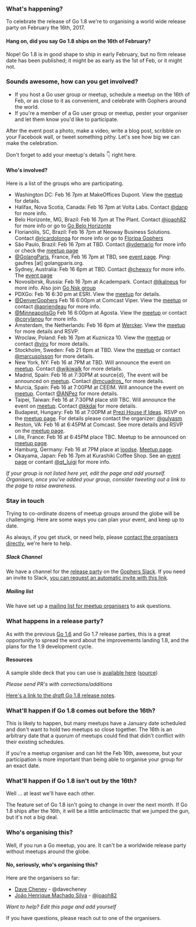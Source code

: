 ### What's happening?
To celebrate the release of Go 1.8 we're to organising a world wide release party on February the 16th, 2017. 

#### Hang on, did you say Go 1.8 ships on the 16th of February?
Nope! Go 1.8 is in good shape to ship in early February, but no firm release date has been published; it might be as early as the 1st of Feb, or it might not.

### Sounds awesome, how can you get involved?
- If you host a Go user group or meetup, schedule a meetup on the 16th of Feb, or as close to it as convenient, and celebrate with Gophers around the world.
- If you're a member of a Go user group or meetup, pester your organiser and let them know you'd like to participate.

After the event post a photo, make a video, write a blog post, scribble on your Facebook wall, or tweet something pithy. Let's see how big we can make the celebration.

Don't forget to add your meetup's details :point_down: right here.

#### Who's involved?
Here is a list of the groups who are participating.

- Washington DC: Feb 16 7pm at MakeOffices Dupont. View the [meetup](https://www.meetup.com/Golang-DC/events/236696696/) for details.
- Halifax, Nova Scotia, Canada: Feb 16 7pm at Volta Labs. Contact [@danp](https://twitter.com/danp128) for more info.
- Belo Horizonte, MG, Brazil: Feb 16 7pm at The Plant. Contact [@joaoh82](https://twitter.com/joaoh82) for more info or go to [Go Belo Horizonte](https://www.meetup.com/go-belo-horizonte/)
- Florianólis, SC, Brazil: Feb 16 7pm at Neoway Business Solutions. Contact [@ricardolonga](https://twitter.com/ricardolonga) for more info or go to [Floripa Gophers](https://www.meetup.com/Floripa-Gophers/events/236729070/)
- São Paulo, Brazil: Feb 16 7pm at TBD. Contact [@vdemario](https://twitter.com/vdemario) for more info or check the [meetup page](https://www.meetup.com/golangbr/)
- [@GolangParis](https://twitter.com/golangparis), France, Feb 16 7pm at TBD, see [event page](https://www.meetup.com/fr-FR/Golang-Paris/events/236696058). Ping: gaufres [at] golangparis.org.
- Sydney, Australia: Feb 16 6pm at TBD. Contact [@chewxy](https://twitter.com/chewxy) for more info. The [event page](https://www.meetup.com/golang-syd/events/236680493/)
- Novosibirsk, Russia: Feb 16 7pm at Academpark. Contact [@lkalneus](https://twitter.com/lkalneus) for more info. Also join [Go Nsk group](https://www.meetup.com/golangnsk/)
- PDXGo: Feb 16 6:30 pm at ESRI. View the [meetup](https://www.meetup.com/PDX-Go/events/236702058/) for details.
- [@DenverGophers](https://twitter.com/DenverGophers) Feb 16 6:00pm at Comcast Viper. View the [meetup](http://bit.ly/denver-1-8-release-party) or contact [@apriendeau](https://twitter.com/apriendeau) for more info.
- [@MinneapolisGo](https://twitter.com/MinneapolisGo) Feb 16 6:00pm at Agosta. View the [meetup](https://www.meetup.com/Minneapolis-Ultimate-Golang/events/236698705/) or contact [@corylanou](https://twitter.com/corylanou) for more info.
- Amsterdam, the Netherlands: Feb 16 6pm at [Wercker](http://www.wercker.com). View the [meetup](https://www.meetup.com/golang-amsterdam/events/236723017/) for more details and RSVP.
- Wroclaw, Poland: Feb 16 7pm at Kuznicza 10. View the [meetup](https://www.meetup.com/GoLang-User-Group-Wroclaw/events/236727341/) or contact [@viru](https://github.com/viru/) for more details.
- Stockholm, Sweden: Feb 21 6pm at TBD. View the [meetup](https://www.meetup.com/Go-Stockholm/events/236748141/) or contact [@marcusolsson](https://twitter.com/marcusolsson/) for more details.
- New York, NY: Feb 16 at 7PM at TBD. Will announce the event on [meetup](https://www.meetup.com/golanguagenewyork/). Contact [@wikiwalk](https://twitter.com/wikiwalk) for more details. 
- Madrid, Spain: Feb 16 at 7:30PM at source{d}, The event will be announced on [meetup](https://www.meetup.com/go-mad/). Contact [@mcuadros_](https://twitter.com/mcuadros_) for more details. 
- Murcia, Spain: Feb 16 at 7:00PM at CEEIM. Will announce the event on [meetup](https://www.meetup.com/Gophers-Murcia/). Contact [@ANPez](https://twitter.com/ANPez) for more details. 
- Taipei, Taiwan: Feb 16 at 7:30PM place still TBC. Will announce the event on [meetup](http://golang.kktix.cc/). Contact [@kkdai](https://twitter.com/Evan_Lin) for more details. 
- Budapest, Hungary: Feb 16 at 7:00PM at [Prezi House if Ideas](https://www.google.com/maps?f=q&hl=en&q=1065+Hajós+street+35.,+Budapest,+hu). RSVP on the [meetup page](https://www.meetup.com/go-budapest/events/236811843/). For details please contact the organizer: [@gulyasm](https://twitter.com/gulyasm)
- Reston, VA: Feb 16 at 6:45PM at Comcast. See more details and RSVP on the [meetup page](https://www.meetup.com/Golang-Reston/events/236807731/).
- Lille, France: Feb 16 at 6:45PM place TBC. Meetup to be announced on [meetup page](https://www.meetup.com/GDG-Lille/events/236825262).
- Hamburg, Germany: Feb 16 at 7PM place at [loodse](https://loodse.com/en/). [Meetup page](https://www.meetup.com/Go-User-Group-Hamburg/events/236813440/).
- Okayama, Japan: Feb 16 7pm at Kurashiki Coffee Shop. See an [event page](https://connpass.com/event/48433/) or contant [@qt_luigi](https://twitter.com/qt_luigi) for more info.


_If your group is not listed here yet, edit the page and add yourself._
_Organisers, once you've added your group, consider tweeting out a link to the page to raise awareness._

### Stay in touch

Trying to co-ordinate dozens of meetup groups around the globe will be challenging. Here are some ways you can plan your event, and keep up to date. 

As always, if you get stuck, or need help, please [contact the organisers directly](https://github.com/golang/go/wiki/Go-1.8-release-party#no-seriously-whos-organising-this), we're here to help.

##### Slack Channel
We have a channel for the [release party](https://gophers.slack.com/messages/go-release-party/) on the [Gophers Slack](https://gophers.slack.com/messages/go-release-party/). If you need an invite to Slack, [you can request an automatic invite with this link](https://invite.slack.golangbridge.org/).

##### Mailing list
We have set up a [mailing list for meetup organisers](https://groups.google.com/forum/#!forum/go-meetup-organisers) to ask questions.

### What happens in a release party?
As with the previous [Go 1.6](https://github.com/golang/go/wiki/Go-1.6-release-party) and Go 1.7 release parties, this is a great opportunity to spread the word about the improvements landing 1.8, and the plans for the 1.9 development cycle.

#### Resources

A sample slide deck that you can use is [available here](https://talks.godoc.org/github.com/davecheney/go-1.8-release-party/presentation.slide#1) ([source](https://github.com/davecheney/go-1.8-release-party))

_Please send PR's with corrections/additions_

[Here's a link to the _draft_ Go 1.8 release notes](http://beta.golang.org/doc/go1.8).

### What'll happen if Go 1.8 comes out before the 16th?
This is likely to happen, but many meetups have a January date scheduled and don't want to hold two meetups so close together. The 16th is an arbitrary date that a quorum of meetups could find that didn't conflict with their existing schedules. 

If you're a meetup organiser and can hit the Feb 16th, awesome, but your participation is more important than being able to organise your group for an exact date.

### What'll happen if Go 1.8 isn't out by the 16th?
Well ... at least we'll have each other. 

The feature set of Go 1.8 isn't going to change in over the next month. If Go 1.8 ships after the 16th, it will be a little anticlimactic that we jumped the gun, but it's not a big deal.

### Who's organising this?
Well, if you run a Go meetup, you are. It can't be a worldwide release party without meetups around the globe.

#### No, seriously, who's organising this?
Here are the organisers so far:
- [Dave Cheney](mailto://dave@cheney.net) - @davecheney
- [João Henrique Machado Silva](mailto://joaoh82@gmail.com) - [@joaoh82](https://twitter.com/joaoh82)

_Want to help? Edit this page and add yourself_

If you have questions, please reach out to one of the organisers.